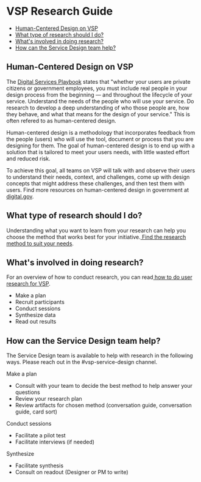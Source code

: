 # VSP Research Guide



*   [Human-Centered Design on VSP](https://vfs.atlassian.net/wiki/spaces/~227693187/pages/853344257/Human-Centered%2BDesign%2Bon%2BVSP#What-is-human-centered-design?)
*   [What type of research should I do?](https://vfs.atlassian.net/wiki/spaces/~227693187/pages/853344257/Human-Centered%2BDesign%2Bon%2BVSP#What-type-of-research-should-I-do?)
*   [What's involved in doing research?](https://vfs.atlassian.net/wiki/spaces/~227693187/pages/853344257/Human-Centered%2BDesign%2Bon%2BVSP#What's-involved-in-doing-research?)
*   [How can the Service Design team help?](https://vfs.atlassian.net/wiki/spaces/~227693187/pages/853344257/Human-Centered%2BDesign%2Bon%2BVSP#How-can-the-Service-Design-team-help?)


## Human-Centered Design on VSP

The [Digital Services Playbook](https://playbook.cio.gov/#play1) states that "whether your users are private citizens or government employees, you must include real people in your design process from the beginning — and throughout the lifecycle of your service. Understand the needs of the people who will use your service. Do research to develop a deep understanding of who those people are, how they behave, and what that means for the design of your service." This is often refered to as human-centered design.

Human-centered design is a methodology that incorporates feedback from the people (users) who will use the tool, document or process that you are designing for them. The goal of human-centered design is to end up with a solution that is tailored to meet your users needs, with little wasted effort and reduced risk. 

To achieve this goal, all teams on VSP will talk with and observe their users to understand their needs, context, and challenges, come up with design concepts that might address these challenges, and then test them with  users. Find more resources on human-centered design in government at [digital.gov](https://digital.gov/topics/design/).


## What type of research should I do?

Understanding what you want to learn from your research can help you choose the method that works best for your initiative.[ Find the research method to suit your needs](https://github.com/department-of-veterans-affairs/va.gov-team/blob/master/products/platform/research/planning-resources/vsp-research-methods.md).


## What's involved in doing research?

For an overview of how to conduct research, you can read[ how to do user research for VSP](https://github.com/department-of-veterans-affairs/va.gov-team/blob/master/products/platform/research/planning-resources/how-vsp-does-research.md).



*   Make a plan
*   Recruit participants
*   Conduct sessions
*   Synthesize data
*   Read out results


## How can the Service Design team help?

The Service Design team is available to help with research in the following ways. Please reach out in the #vsp-service-design channel.

Make a plan



*   Consult with your team to decide the best method to help answer your questions
*   Review your research plan
*   Review artifacts for chosen method (conversation guide, conversation guide, card sort)

Conduct sessions



*   Facilitate a pilot test
*   Facilitate interviews (if needed)

Synthesize



*   Facilitate synthesis
*   Consult on readout (Designer or PM to write)

 

